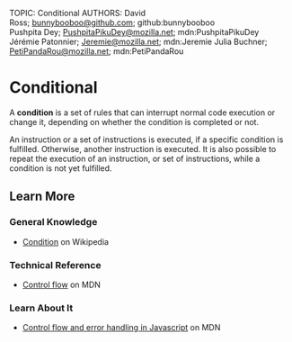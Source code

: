 TOPIC: Conditional
AUTHORS: David Ross; bunnybooboo@github.com; github:bunnybooboo
         Pushpita Dey; PushpitaPikuDey@mozilla.net; mdn:PushpitaPikuDey
         Jérémie Patonnier; Jeremie@mozilla.net; mdn:Jeremie
         Julia Buchner; PetiPandaRou@mozilla.net; mdn:PetiPandaRou

# Conditional

A **condition** is a set of rules that can interrupt normal code execution or change it, depending
on whether the condition is completed or not.

An instruction or a set of instructions is executed, if a specific condition is fulfilled. Otherwise,
another instruction is executed. It is also possible to repeat the execution of an instruction,
or set of instructions, while a condition is not yet fulfilled.

## Learn More

### General Knowledge

- [Condition](https://en.wikipedia.org/wiki/Exception_handling#Condition_systems) on Wikipedia

### Technical Reference

- [Control flow](https://wiki.developer.mozilla.org/en-US/docs/Glossary/Control_flow) on MDN

### Learn About It

- [Control flow and error handling in Javascript](https://wiki.developer.mozilla.org/en-US/docs/Web/JavaScript/Guide/Control_flow_and_error_handling)
on MDN
